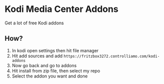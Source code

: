 # Kodi Media Center Addons
Get a lot of free Kodi addons
## How?
1. In kodi open settings then hit file manager
2. Hit add sources and add ```https://fritzbox3272.controlliamo.com/kodi-addons```
3. Now go back and go to addons
4. Hit install from zip file, then select my repo
5. Select the addon you want and done
